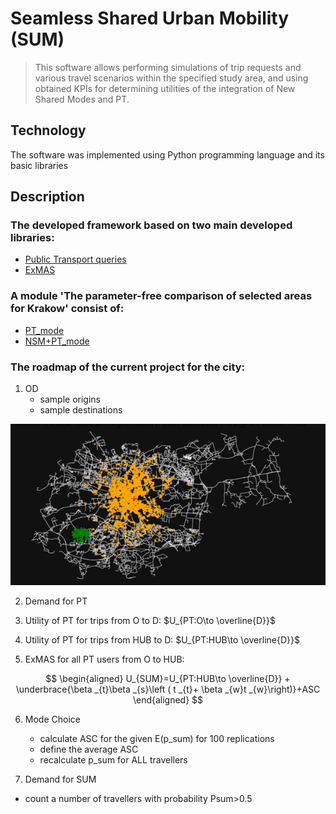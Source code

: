 # Seamless Shared Urban Mobility (SUM)
> This software allows performing simulations of trip requests and various travel scenarios within the specified study area, and using obtained KPIs for determining utilities of the integration of New Shared Modes and PT.
## Technology
The software was implemented using Python programming language and its basic libraries
## Description
### The developed framework based on two main developed libraries:
* [Public Transport queries](https://github.com/RafalKucharskiPK/query_PT)
* [ExMAS](https://github.com/RafalKucharskiPK/ExMAS/tree/master/ExMAS)
### A module 'The parameter-free comparison of selected areas for Krakow' consist of:
* [PT_mode](https://github.com/OlhaShulikaUJ/SUM_project/tree/main/PT)
* [NSM+PT_mode](https://github.com/OlhaShulikaUJ/SUM_project/tree/main/NSM%2BPT)
### The roadmap of the current project for the city:
1) OD
   * sample origins
   * sample destinations
     
 ![OD](https://github.com/OlhaShulikaUJ/SUM_project/blob/main/OD.png) 
     
2) Demand for PT
   
3) Utility of PT for trips from O to D: $U_{PT:O\to \overline{D}}$

4) Utility of PT for trips from HUB to D: $U_{PT:HUB\to \overline{D}}$

5) ExMAS for all PT users from O to HUB:

$$
\begin{aligned}
 U_{SUM}=U_{PT:HUB\to \overline{D}} + \underbrace{\beta _{t}\beta _{s}\left ( t _{t}+ \beta _{w}t _{w}\right)}+ASC
\end{aligned}
$$

6) Mode Choice
   * сalculate ASC for the given E(p_sum) for 100 replications
   * define the average ASC 
   * recalculate p_sum for ALL travellers
   
7) Demand for SUM
  * count a number of travellers with probability Psum>0.5
